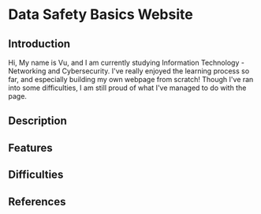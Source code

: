# Data Safety Basics Website

## Introduction
Hi, My name is Vu, and I am currently studying Information Technology - Networking and Cybersecurity. I've really enjoyed the learning process so far, and especially building my own webpage from scratch! Though I've ran into some difficulties, I am still proud of what I've managed to do with the page.

## Description



## Features



## Difficulties



## References